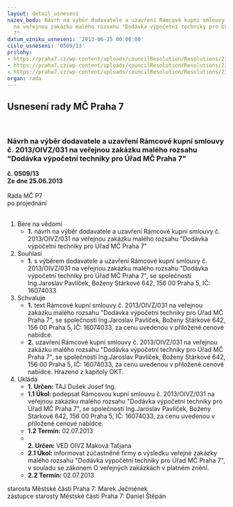 ```yaml
---
layout: detail_usneseni
nazev_bodu: Návrh na výběr dodavatele a uzavření Rámcové kupní smlouvy č. 2013/OIVZ/031
  na veřejnou zakázku malého rozsahu "Dodávka výpočetní techniky pro Úřad MČ Praha
  7"
datum_vzniku_usneseni: '2013-06-25 00:00:00'
cislo_usneseni: '0509/13'
prilohy:
- https://praha7.cz/wp-content/uploads/councilResolution/Resolutions/23872/35-13-2._n%c3%a1vrh_r%c3%a1mcov%c3%a9_smlouvy_op.doc
- https://praha7.cz/wp-content/uploads/councilResolution/Resolutions/23872/35-13-4._v%c3%bdzva_zak%c3%a1zky.pdf
- https://praha7.cz/wp-content/uploads/councilResolution/Resolutions/23872/35-13-6._v%c3%bdpis_z_%c5%beivnostensk%c3%a9ho_rejst%c5%99%c3%adku.pdf
organ: rada
---
```

<div id="ucUsn_pList" class="usn">
	<span><h2>Usnesení rady MČ Praha 7 </h2>
<br></span><div class="standBody">
<span><h3>Návrh na výběr dodavatele a uzavření Rámcové kupní smlouvy č. 2013/OIVZ/031 na veřejnou zakázku malého rozsahu "Dodávka výpočetní techniky pro Úřad MČ Praha 7"</h3></span><div class="center">
		<strong>č. 0509/13</strong><br>
	</div>
<div class="center">
		<strong>Ze dne 25.06.2013</strong><br><br>
	</div>Rada MČ P7<br> po projednání<br><br><ol>
<li>Bere na vědomí<ul><li>
<strong>1.</strong> návrh na výběr dodavatele a uzavření Rámcové kupní smlouvy č. 2013/OIVZ/031 na veřejnou zakázku malého rozsahu "Dodávka výpočetní techniky pro Úřad MČ Praha 7"</li></ul>
</li>
<li>Souhlasí<ul><li>
<strong>1.</strong> s výběrem dodavatele a uzavření Rámcové kupní smlouvy č. 2013/OIVZ/031 na veřejnou zakázku malého rozsahu "Dodávka výpočetní techniky pro Úřad MČ Praha 7", se společností Ing.Jaroslav Pavlíček, Boženy Stárkové 642, 156 00 Praha 5, IČ: 16074033 </li></ul>
</li>
<li>Schvaluje<ul>
<li>
<strong>1.</strong> text Rámcové kupní smlouvy č. 2013/OIVZ/031 na veřejnou zakázku malého rozsahu "Dodávka výpočetní techniky pro Úřad MČ Praha 7", se společností Ing.Jaroslav Pavlíček, Boženy Stárkové 642, 156 00 Praha 5, IČ: 16074033, za cenu uvedenou v  přiložené cenové nabídce. </li>
<li>
<strong>2.</strong> uzavření Rámcové kupní smlouvy č. 2013/OIVZ/031 na veřejnou zakázku malého rozsahu "Dodávka výpočetní techniky pro Úřad MČ Praha 7", se společností Ing.Jaroslav Pavlíček, Boženy Stárkové 642, 156 00 Praha 5, IČ: 16074033, za cenu uvedenou v  přiložené cenové nabídce. Hrazeno z kapitoly OKT.</li>
</ul>
</li>
<li>Ukládá<ul>
<li>
<strong>1. Určen: </strong>TAJ Dušek Josef Ing.</li>
<li>
<strong>1.1 Úkol: </strong>podepsat Rámcovou kupní smlouvu č. 2013/OIVZ/031 na veřejnou zakázku malého rozsahu "Dodávka výpočetní techniky pro Úřad MČ Praha 7", se společností Ing.Jaroslav Pavlíček, Boženy Stárkové 642, 156 00 Praha 5, IČ: 16074033, za cenu uvedenou v  přiložené cenové nabídce. </li>
<li>
<strong>1.2 Termín: </strong>02.07.2013</li>
<li>
<strong><br>2. Určen: </strong>VED OIVZ Maková Taťjana</li>
<li>
<strong>2.1 Úkol: </strong>informovat zúčastněné firmy o výsledku veřejné zakázky malého rozsahu "Dodávka výpočetní techniky pro Úřad MČ Praha 7", v souladu se zákonem O veřejných zakázkách v platném znění.</li>
<li>
<strong>2.2 Termín: </strong>02.07.2013</li>
</ul>
</li>
</ol>starosta Městské části Praha 7: Marek Ječmének<br>zástupce starosty Městské části Praha 7: Daniel Štěpán 
</div>
</div>